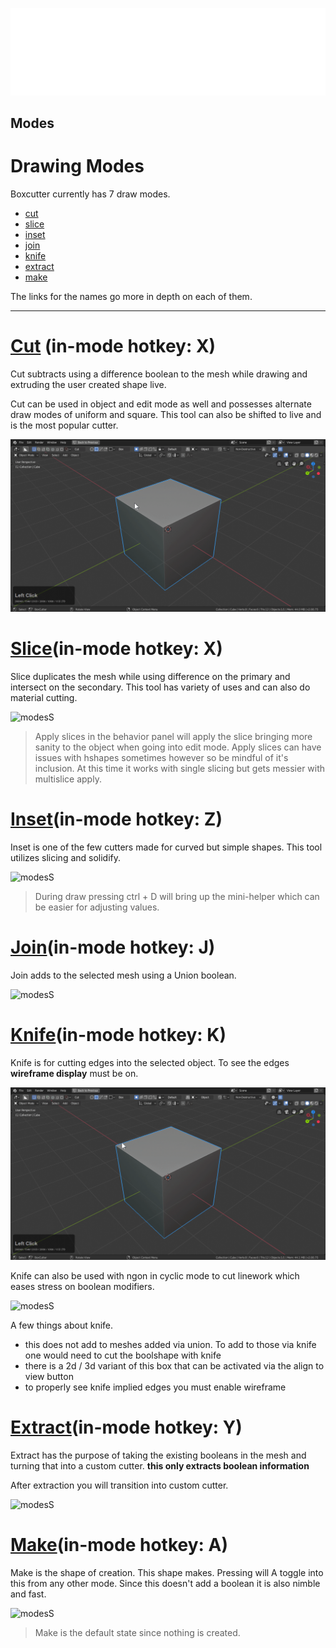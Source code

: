 ![header](img/banner.gif)

## Modes

# Drawing Modes

Boxcutter currently has 7 draw modes.

- [cut](mode_red.md)
- [slice](mode_yellow.md)
- [inset](mode_purple.md)
- [join](mode_green.md)
- [knife](mode_blue.md)
- [extract](mode_black.md)
- [make](mode_grey.md)

The links for the names go more in depth on each of them.

___

# [Cut](mode_red.md) (in-mode hotkey: X)

Cut subtracts using a difference boolean to the mesh while drawing and extruding the user created shape live.

Cut can be used in object and edit mode as well and possesses alternate draw modes of uniform and square. This tool can also be shifted to live and is the most popular cutter.

![modesS](img/modes/m29.gif)

# [Slice](mode_yellow.md)(in-mode hotkey: X)

Slice duplicates the mesh while using difference on the primary and intersect on the secondary. This tool has variety of uses and can also do material cutting.

![modesS](img/modes/m30.gif)

> Apply slices in the behavior panel will apply the slice bringing more sanity to the object when going into edit mode. Apply slices can have issues with hshapes sometimes however so be mindful of it's inclusion. At this time it works with single slicing but gets messier with multislice apply.

# [Inset](mode_purple.md)(in-mode hotkey: Z)

Inset is one of the few cutters made for curved but simple shapes. This tool utilizes slicing and solidify.

![modesS](img/modes/m31.gif)

> During draw pressing ctrl + D will bring up the mini-helper which can be easier for adjusting values.

# [Join](mode_green.md)(in-mode hotkey: J)

Join adds to the selected mesh using a Union boolean.

![modesS](img/modes/m32.gif)

# [Knife](mode_blue.md)(in-mode hotkey: K)

Knife is for cutting edges into the selected object. To see the edges **wireframe display** must be on.

![modesS](img/modes/m33.gif)

Knife can also be used with ngon in cyclic mode to cut linework which eases stress on boolean modifiers.

![modesS](img/modes/m25.gif)

A few things about knife.

- this does not add to meshes added via union. To add to those via knife one would need to cut the boolshape with knife
- there is a 2d / 3d variant of this box that can be activated via the align to view button
- to properly see knife implied edges you must enable wireframe

# [Extract](mode_black.md)(in-mode hotkey: Y)

Extract has the purpose of taking the existing booleans in the mesh and turning that into a custom cutter. **this only extracts boolean information**

After extraction you will transition into custom cutter.

![modesS](img/modes/m34.gif)

# [Make](mode_grey.md)(in-mode hotkey: A)

Make is the shape of creation. This shape makes. Pressing will A toggle into this from any other mode. Since this doesn't add a boolean it is also nimble and fast.

![modesS](img/modes/m35.gif)

> Make is the default state since nothing is created.
